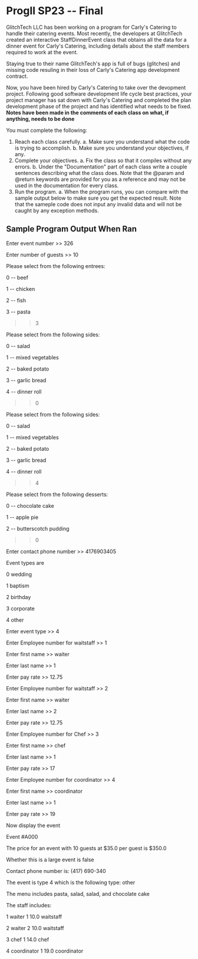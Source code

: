 # ProgII SP23 -- Final


GlitchTech LLC has been working on a program for Carly's Catering to handle their catering events. 
Most recently, the developers at GlitchTech created an interactive StaffDinnerEvent class that obtains 
all the data for a dinner event for Carly's Catering, including details about the staff members required to work at the event. 

Staying true to their name GlitchTech's app is full of bugs (glitches) and missing code resuling in their loss of Carly's Catering
app development contract. 

Now, you have been hired by Carly's Catering to take over the devopment project. Following good software development life cycle best
practices, your project manager has sat down with Carly's Catering and completed the plan development phase of the project and has 
identified what needs to be fixed. **Notes have been made in the comments of each class on what, if anything, needs to be done**

You must complete the following:
1. Reach each class carefully.
  a. Make sure you understand what the code is trying to accomplish.
  b. Make sure you understand your objectives, if any. 
2. Complete your objectives.
  a. Fix the class so that it compiles without any errors. 
  b. Under the "Documentation" part of each class write a couple sentences describing what the class does. Note that the 
     @param and @return keywords are provided for you as a reference and may not be used in the documentation for every class. 
3. Run the program.
  a. When the program runs, you can compare with the sample output below to make sure you get the expected result. Note that the 
     sameple code does not input any invalid data and will not be caught by any exception methods. 





Sample Program Output When Ran 
---------------------------------------------------------------------------------------------

Enter event number >> 326

Enter number of guests >> 10

Please select from the following entrees:

0  --  beef

1  --  chicken

2  --  fish

3  --  pasta

>> 3

Please select from the following sides:

0  --  salad

1  --  mixed vegetables

2  --  baked potato

3  --  garlic bread

4  --  dinner roll

>> 0

Please select from the following sides:

0  --  salad

1  --  mixed vegetables

2  --  baked potato

3  --  garlic bread

4  --  dinner roll

>> 4

Please select from the following desserts:

0  --  chocolate cake

1  --  apple pie

2  --  butterscotch pudding

>> 0

Enter contact phone number >> 4176903405

Event types are

0 wedding

1 baptism

2 birthday

3 corporate

4 other

Enter event type >> 4

Enter Employee number for waitstaff >> 1     

Enter first name >> waiter

Enter last name >> 1

Enter pay rate >> 12.75

Enter Employee number for waitstaff >> 2

Enter first name >> waiter

Enter last name >> 2

Enter pay rate >> 12.75

Enter Employee number for Chef >> 3

Enter first name >> chef

Enter last name >> 1

Enter pay rate >> 17

Enter Employee number for coordinator >> 4

Enter first name >> coordinator

Enter last name >> 1

Enter pay rate >> 19


Now display the event


Event #A000

The price for an event with 10 guests at $35.0 per guest is $350.0

Whether this is a large event is false

Contact phone number is: (417) 690-340

The event is type 4 which is the following type: other

The menu includes pasta, salad, salad, and chocolate cake



The staff includes:

1 waiter 1 10.0 waitstaff

2 waiter 2 10.0 waitstaff

3 chef 1 14.0 chef

4 coordinator 1 19.0 coordinator
